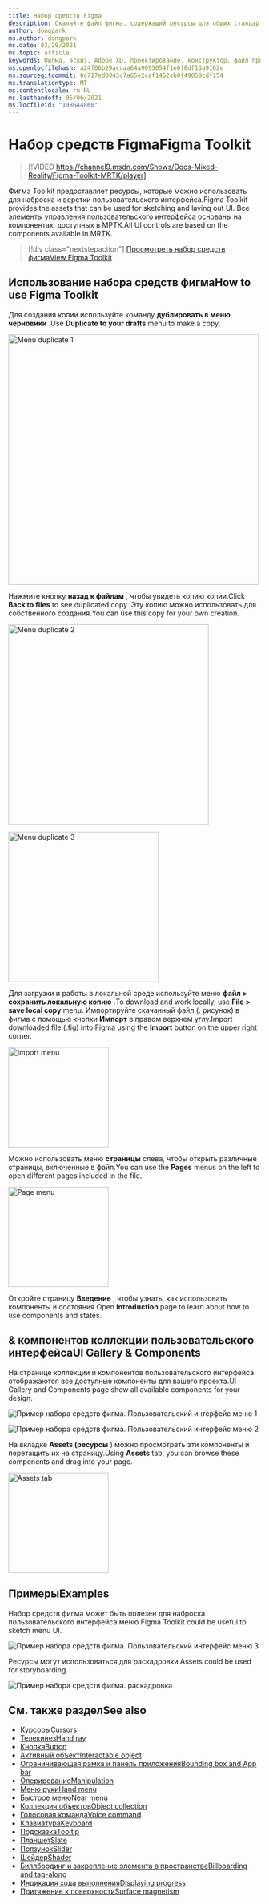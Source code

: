 ```yaml
---
title: Набор средств Figma
description: Скачайте файл фигма, содержащий ресурсы для общих стандартных блоков пользовательского интерфейса.
author: dongpark
ms.author: dongpark
ms.date: 03/29/2021
ms.topic: article
keywords: Фигма, эскиз, Adobe XD, проектирование, конструктор, файл проекта, проектирование UX, HoloLens, МРТК, набор средств для смешанной реальности
ms.openlocfilehash: a24f06b29accaa64a9095054f1e6f8df13a9162e
ms.sourcegitcommit: 0c717ed0043c7a65e2caf1452eb0f49059cdf154
ms.translationtype: MT
ms.contentlocale: ru-RU
ms.lasthandoff: 05/06/2021
ms.locfileid: "108644860"
---
```

# <a name="figma-toolkit"></a><span data-ttu-id="bcaa7-104">Набор средств Figma</span><span class="sxs-lookup"><span data-stu-id="bcaa7-104">Figma Toolkit</span></span>

> [!VIDEO https://channel9.msdn.com/Shows/Docs-Mixed-Reality/Figma-Toolkit-MRTK/player]

<span data-ttu-id="bcaa7-105">Фигма Toolkit предоставляет ресурсы, которые можно использовать для наброска и верстки пользовательского интерфейса.</span><span class="sxs-lookup"><span data-stu-id="bcaa7-105">Figma Toolkit provides the assets that can be used for sketching and laying out UI.</span></span> <span data-ttu-id="bcaa7-106">Все элементы управления пользовательского интерфейса основаны на компонентах, доступных в МРТК.</span><span class="sxs-lookup"><span data-stu-id="bcaa7-106">All UI controls are based on the components available in MRTK.</span></span> 

> [!div class="nextstepaction"]
> [<span data-ttu-id="bcaa7-107">Просмотреть набор средств фигма</span><span class="sxs-lookup"><span data-stu-id="bcaa7-107">View Figma Toolkit</span></span>](https://www.figma.com/file/ltLag9SxjUIyLQFsp7NNE7/Mixed-Reality-Toolkit-for-Figma?node-id=116%3A4)

## <a name="how-to-use-figma-toolkit"></a><span data-ttu-id="bcaa7-108">Использование набора средств фигма</span><span class="sxs-lookup"><span data-stu-id="bcaa7-108">How to use Figma Toolkit</span></span>
<span data-ttu-id="bcaa7-109">Для создания копии используйте команду **дублировать в меню черновики** .</span><span class="sxs-lookup"><span data-stu-id="bcaa7-109">Use **Duplicate to your drafts** menu to make a copy.</span></span>

<img src="images/UX_Figma_Use1.png" width="500px" alt="Menu duplicate 1"><br>

<span data-ttu-id="bcaa7-110">Нажмите кнопку **назад к файлам** , чтобы увидеть копию копии.</span><span class="sxs-lookup"><span data-stu-id="bcaa7-110">Click **Back to files** to see duplicated copy.</span></span> <span data-ttu-id="bcaa7-111">Эту копию можно использовать для собственного создания.</span><span class="sxs-lookup"><span data-stu-id="bcaa7-111">You can use this copy for your own creation.</span></span>

<img src="images/UX_Figma_Use2.png" width="400px" alt="Menu duplicate 2"><br>

<img src="images/UX_Figma_Use3.png" width="300px" alt="Menu duplicate 3"><br>

<span data-ttu-id="bcaa7-112">Для загрузки и работы в локальной среде используйте меню **файл > сохранить локальную копию** .</span><span class="sxs-lookup"><span data-stu-id="bcaa7-112">To download and work locally, use **File > save local copy** menu.</span></span> <span data-ttu-id="bcaa7-113">Импортируйте скачанный файл (. рисунок) в фигма с помощью кнопки **Импорт** в правом верхнем углу.</span><span class="sxs-lookup"><span data-stu-id="bcaa7-113">Import downloaded file (.fig) into Figma using the **Import** button on the upper right corner.</span></span>

<img src="images/UX_FigmaToolkit_Import.png" width="200px" alt="Import menu"><br>

<span data-ttu-id="bcaa7-114">Можно использовать меню **страницы** слева, чтобы открыть различные страницы, включенные в файл.</span><span class="sxs-lookup"><span data-stu-id="bcaa7-114">You can use the **Pages** menus on the left to open different pages included in the file.</span></span>

<img src="images/UX_FigmaToolkit_PageMenu.png" width="200px" alt="Page menu"><br>

<span data-ttu-id="bcaa7-115">Откройте страницу **Введение** , чтобы узнать, как использовать компоненты и состояния.</span><span class="sxs-lookup"><span data-stu-id="bcaa7-115">Open **Introduction** page to learn about how to use components and states.</span></span>

## <a name="ui-gallery--components"></a><span data-ttu-id="bcaa7-116">& компонентов коллекции пользовательского интерфейса</span><span class="sxs-lookup"><span data-stu-id="bcaa7-116">UI Gallery & Components</span></span>
<span data-ttu-id="bcaa7-117">На странице коллекции и компонентов пользовательского интерфейса отображаются все доступные компоненты для вашего проекта.</span><span class="sxs-lookup"><span data-stu-id="bcaa7-117">UI Gallery and Components page show all available components for your design.</span></span>

![Пример набора средств фигма. Пользовательский интерфейс меню 1](images/UX_FigmaToolkit_Components_Menu1.png)<br>

![Пример набора средств фигма. Пользовательский интерфейс меню 2](images/UX_FigmaToolkit_Components_Menu2.png)<br>

<span data-ttu-id="bcaa7-120">На вкладке **Assets (ресурсы** ) можно просмотреть эти компоненты и перетащить их на страницу.</span><span class="sxs-lookup"><span data-stu-id="bcaa7-120">Using **Assets** tab, you can browse these components and drag into your page.</span></span>

<img src="images/UX_FigmaToolkit_Components_Menu3.png" width="200px" alt="Assets tab"><br>


## <a name="examples"></a><span data-ttu-id="bcaa7-121">Примеры</span><span class="sxs-lookup"><span data-stu-id="bcaa7-121">Examples</span></span>

<span data-ttu-id="bcaa7-122">Набор средств фигма может быть полезен для наброска пользовательского интерфейса меню.</span><span class="sxs-lookup"><span data-stu-id="bcaa7-122">Figma Toolkit could be useful to sketch menu UI.</span></span> 

![Пример набора средств фигма. Пользовательский интерфейс меню 3](images/UX_FigmaToolkit_Examples_Menu.png)<br>


<span data-ttu-id="bcaa7-124">Ресурсы могут использоваться для раскадровки.</span><span class="sxs-lookup"><span data-stu-id="bcaa7-124">Assets could be used for storyboarding.</span></span>

![Пример набора средств фигма. раскадровка](images/UX_FigmaToolkit_Examples_Storyboarding.png)<br>


## <a name="see-also"></a><span data-ttu-id="bcaa7-126">См. также раздел</span><span class="sxs-lookup"><span data-stu-id="bcaa7-126">See also</span></span>

* [<span data-ttu-id="bcaa7-127">Курсоры</span><span class="sxs-lookup"><span data-stu-id="bcaa7-127">Cursors</span></span>](cursors.md)
* [<span data-ttu-id="bcaa7-128">Телекинез</span><span class="sxs-lookup"><span data-stu-id="bcaa7-128">Hand ray</span></span>](point-and-commit.md)
* [<span data-ttu-id="bcaa7-129">Кнопка</span><span class="sxs-lookup"><span data-stu-id="bcaa7-129">Button</span></span>](button.md)
* [<span data-ttu-id="bcaa7-130">Активный объект</span><span class="sxs-lookup"><span data-stu-id="bcaa7-130">Interactable object</span></span>](interactable-object.md)
* [<span data-ttu-id="bcaa7-131">Ограничивающая рамка и панель приложения</span><span class="sxs-lookup"><span data-stu-id="bcaa7-131">Bounding box and App bar</span></span>](app-bar-and-bounding-box.md)
* [<span data-ttu-id="bcaa7-132">Оперирование</span><span class="sxs-lookup"><span data-stu-id="bcaa7-132">Manipulation</span></span>](direct-manipulation.md)
* [<span data-ttu-id="bcaa7-133">Меню руки</span><span class="sxs-lookup"><span data-stu-id="bcaa7-133">Hand menu</span></span>](hand-menu.md)
* [<span data-ttu-id="bcaa7-134">Быстрое меню</span><span class="sxs-lookup"><span data-stu-id="bcaa7-134">Near menu</span></span>](near-menu.md)
* [<span data-ttu-id="bcaa7-135">Коллекция объектов</span><span class="sxs-lookup"><span data-stu-id="bcaa7-135">Object collection</span></span>](object-collection.md)
* [<span data-ttu-id="bcaa7-136">Голосовая команда</span><span class="sxs-lookup"><span data-stu-id="bcaa7-136">Voice command</span></span>](voice-input.md)
* [<span data-ttu-id="bcaa7-137">Клавиатура</span><span class="sxs-lookup"><span data-stu-id="bcaa7-137">Keyboard</span></span>](keyboard.md)
* [<span data-ttu-id="bcaa7-138">Подсказка</span><span class="sxs-lookup"><span data-stu-id="bcaa7-138">Tooltip</span></span>](tooltip.md)
* [<span data-ttu-id="bcaa7-139">Планшет</span><span class="sxs-lookup"><span data-stu-id="bcaa7-139">Slate</span></span>](slate.md)
* [<span data-ttu-id="bcaa7-140">Ползунок</span><span class="sxs-lookup"><span data-stu-id="bcaa7-140">Slider</span></span>](slider.md)
* [<span data-ttu-id="bcaa7-141">Шейдер</span><span class="sxs-lookup"><span data-stu-id="bcaa7-141">Shader</span></span>](shader.md)
* [<span data-ttu-id="bcaa7-142">Биллбординг и закрепление элемента в пространстве</span><span class="sxs-lookup"><span data-stu-id="bcaa7-142">Billboarding and tag-along</span></span>](billboarding-and-tag-along.md)
* [<span data-ttu-id="bcaa7-143">Индикация хода выполнения</span><span class="sxs-lookup"><span data-stu-id="bcaa7-143">Displaying progress</span></span>](progress.md)
* [<span data-ttu-id="bcaa7-144">Притяжение к поверхности</span><span class="sxs-lookup"><span data-stu-id="bcaa7-144">Surface magnetism</span></span>](surface-magnetism.md)
